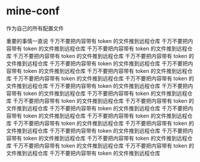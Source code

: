 # mine-conf
作为自己的所有配置文件

重要的事情一直说
千万不要把内容带有 token 的文件推到远程仓库
千万不要把内容带有 token 的文件推到远程仓库
千万不要把内容带有 token 的文件推到远程仓库
千万不要把内容带有 token 的文件推到远程仓库
千万不要把内容带有 token 的文件推到远程仓库
千万不要把内容带有 token 的文件推到远程仓库
千万不要把内容带有 token 的文件推到远程仓库
千万不要把内容带有 token 的文件推到远程仓库
千万不要把内容带有 token 的文件推到远程仓库
千万不要把内容带有 token 的文件推到远程仓库
千万不要把内容带有 token 的文件推到远程仓库
千万不要把内容带有 token 的文件推到远程仓库
千万不要把内容带有 token 的文件推到远程仓库
千万不要把内容带有 token 的文件推到远程仓库
千万不要把内容带有 token 的文件推到远程仓库
千万不要把内容带有 token 的文件推到远程仓库
千万不要把内容带有 token 的文件推到远程仓库
千万不要把内容带有 token 的文件推到远程仓库
千万不要把内容带有 token 的文件推到远程仓库
千万不要把内容带有 token 的文件推到远程仓库
千万不要把内容带有 token 的文件推到远程仓库
千万不要把内容带有 token 的文件推到远程仓库
千万不要把内容带有 token 的文件推到远程仓库
千万不要把内容带有 token 的文件推到远程仓库
千万不要把内容带有 token 的文件推到远程仓库
千万不要把内容带有 token 的文件推到远程仓库
